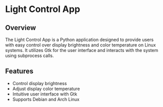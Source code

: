 # Light Control App

## Overview

The Light Control App is a Python application designed to provide users with easy control over display brightness and color temperature on Linux systems. It utilizes Gtk for the user interface and interacts with the system using subprocess calls.

## Features

- Control display brightness
- Adjust display color temperature
- Intuitive user interface with Gtk
- Supports Debian and Arch Linux
